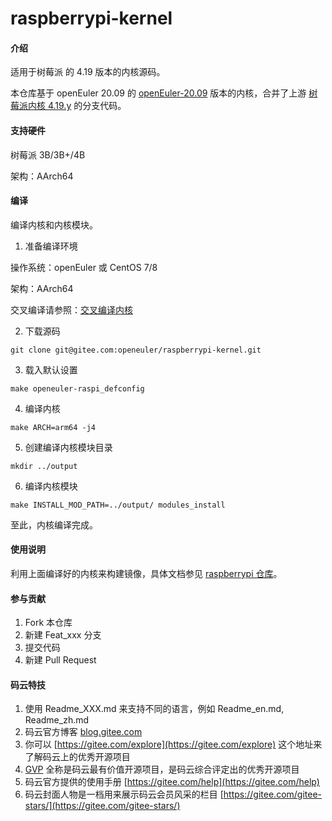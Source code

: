 # raspberrypi-kernel

#### 介绍

适用于树莓派 的 4.19 版本的内核源码。

本仓库基于 openEuler 20.09 的 [openEuler-20.09](https://gitee.com/openeuler/kernel/tree/openEuler-20.09/) 版本的内核，合并了上游 [树莓派内核 4.19.y](https://github.com/raspberrypi/linux/tree/rpi-4.19.y) 的分支代码。

#### 支持硬件

树莓派 3B/3B+/4B

架构：AArch64

#### 编译

编译内核和内核模块。

1.  准备编译环境

操作系统：openEuler 或 CentOS 7/8

架构：AArch64

交叉编译请参照：[交叉编译内核](https://gitee.com/openeuler/raspberrypi/blob/master/documents/交叉编译内核.md)

2.  下载源码

`git clone git@gitee.com:openeuler/raspberrypi-kernel.git`

3.  载入默认设置

`make openeuler-raspi_defconfig`

4.  编译内核

`make ARCH=arm64 -j4`

5.  创建编译内核模块目录

`mkdir ../output`

6.  编译内核模块

`make INSTALL_MOD_PATH=../output/ modules_install`

至此，内核编译完成。

#### 使用说明

利用上面编译好的内核来构建镜像，具体文档参见 [raspberrypi 仓库](https://gitee.com/openeuler/raspberrypi)。

#### 参与贡献

1.  Fork 本仓库
2.  新建 Feat_xxx 分支
3.  提交代码
4.  新建 Pull Request


#### 码云特技

1.  使用 Readme\_XXX.md 来支持不同的语言，例如 Readme\_en.md, Readme\_zh.md
2.  码云官方博客 [blog.gitee.com](https://blog.gitee.com)
3.  你可以 [https://gitee.com/explore](https://gitee.com/explore) 这个地址来了解码云上的优秀开源项目
4.  [GVP](https://gitee.com/gvp) 全称是码云最有价值开源项目，是码云综合评定出的优秀开源项目
5.  码云官方提供的使用手册 [https://gitee.com/help](https://gitee.com/help)
6.  码云封面人物是一档用来展示码云会员风采的栏目 [https://gitee.com/gitee-stars/](https://gitee.com/gitee-stars/)

